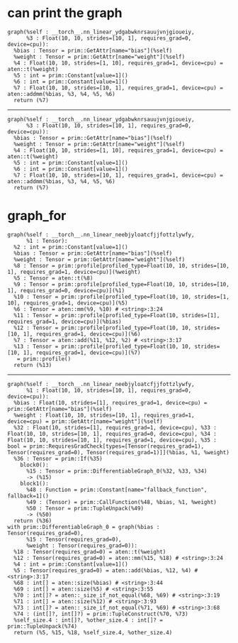 # can print the graph

    graph(%self : __torch__.nn_linear_ydgabwknrsauujvnjgioueiy,
          %3 : Float(10, 10, strides=[10, 1], requires_grad=0, device=cpu)):
      %bias : Tensor = prim::GetAttr[name="bias"](%self)
      %weight : Tensor = prim::GetAttr[name="weight"](%self)
      %4 : Float(10, 10, strides=[1, 10], requires_grad=1, device=cpu) = aten::t(%weight)
      %5 : int = prim::Constant[value=1]()
      %6 : int = prim::Constant[value=1]()
      %7 : Float(10, 10, strides=[10, 1], requires_grad=1, device=cpu) = aten::addmm(%bias, %3, %4, %5, %6)
      return (%7)

---

    graph(%self : __torch__.nn_linear_ydgabwknrsauujvnjgioueiy,
          %3 : Float(10, 10, strides=[10, 1], requires_grad=0, device=cpu)):
      %bias : Tensor = prim::GetAttr[name="bias"](%self)
      %weight : Tensor = prim::GetAttr[name="weight"](%self)
      %4 : Float(10, 10, strides=[1, 10], requires_grad=1, device=cpu) = aten::t(%weight)
      %5 : int = prim::Constant[value=1]()
      %6 : int = prim::Constant[value=1]()
      %7 : Float(10, 10, strides=[10, 1], requires_grad=1, device=cpu) = aten::addmm(%bias, %3, %4, %5, %6)
      return (%7)

# graph_for

    graph(%self : __torch__.nn_linear_neebjyloatcfjjfottzlywfy,
          %1 : Tensor):
      %2 : int = prim::Constant[value=1]()
      %bias : Tensor = prim::GetAttr[name="bias"](%self)
      %weight : Tensor = prim::GetAttr[name="weight"](%self)
      %8 : Tensor = prim::profile[profiled_type=Float(10, 10, strides=[10, 1], requires_grad=1, device=cpu)](%weight)
      %5 : Tensor = aten::t(%8)
      %9 : Tensor = prim::profile[profiled_type=Float(10, 10, strides=[10, 1], requires_grad=0, device=cpu)](%1)
      %10 : Tensor = prim::profile[profiled_type=Float(10, 10, strides=[1, 10], requires_grad=1, device=cpu)](%5)
      %6 : Tensor = aten::mm(%9, %10) # <string>:3:24
      %11 : Tensor = prim::profile[profiled_type=Float(10, strides=[1], requires_grad=1, device=cpu)](%bias)
      %12 : Tensor = prim::profile[profiled_type=Float(10, 10, strides=[10, 1], requires_grad=1, device=cpu)](%6)
      %7 : Tensor = aten::add(%11, %12, %2) # <string>:3:17
      %13 : Tensor = prim::profile[profiled_type=Float(10, 10, strides=[10, 1], requires_grad=1, device=cpu)](%7)
       = prim::profile()
      return (%13)

---

    graph(%self : __torch__.nn_linear_neebjyloatcfjjfottzlywfy,
          %1 : Float(10, 10, strides=[10, 1], requires_grad=0, device=cpu)):
      %bias : Float(10, strides=[1], requires_grad=1, device=cpu) = prim::GetAttr[name="bias"](%self)
      %weight : Float(10, 10, strides=[10, 1], requires_grad=1, device=cpu) = prim::GetAttr[name="weight"](%self)
      %32 : Float(10, strides=[1], requires_grad=1, device=cpu), %33 : Float(10, 10, strides=[10, 1], requires_grad=0, device=cpu), %34 : Float(10, 10, strides=[10, 1], requires_grad=1, device=cpu), %35 : bool = prim::RequiresGradCheck[types=[Tensor(requires_grad=1), Tensor(requires_grad=0), Tensor(requires_grad=1)]](%bias, %1, %weight)
      %36 : Tensor = prim::If(%35)
        block0():
          %15 : Tensor = prim::DifferentiableGraph_0(%32, %33, %34)
          -> (%15)
        block1():
          %48 : Function = prim::Constant[name="fallback_function", fallback=1]()
          %49 : (Tensor) = prim::CallFunction(%48, %bias, %1, %weight)
          %50 : Tensor = prim::TupleUnpack(%49)
          -> (%50)
      return (%36)
    with prim::DifferentiableGraph_0 = graph(%bias : Tensor(requires_grad=0),
          %15 : Tensor(requires_grad=0),
          %weight : Tensor(requires_grad=0)):
      %18 : Tensor(requires_grad=0) = aten::t(%weight)
      %12 : Tensor(requires_grad=0) = aten::mm(%15, %18) # <string>:3:24
      %4 : int = prim::Constant[value=1]()
      %5 : Tensor(requires_grad=0) = aten::add(%bias, %12, %4) # <string>:3:17
      %68 : int[] = aten::size(%bias) # <string>:3:44
      %69 : int[] = aten::size(%5) # <string>:3:55
      %70 : int[]? = aten::_size_if_not_equal(%68, %69) # <string>:3:19
      %71 : int[] = aten::size(%12) # <string>:3:93
      %73 : int[]? = aten::_size_if_not_equal(%71, %69) # <string>:3:68
      %74 : (int[]?, int[]?) = prim::TupleConstruct(%70, %73)
      %self_size.4 : int[]?, %other_size.4 : int[]? = prim::TupleUnpack(%74)
      return (%5, %15, %18, %self_size.4, %other_size.4)

